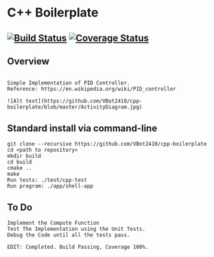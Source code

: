 # C++ Boilerplate
[![Build Status](https://travis-ci.org/VBot2410/cpp-boilerplate.svg?branch=master)](https://travis-ci.org/VBot2410/cpp-boilerplate)
[![Coverage Status](https://coveralls.io/repos/github/VBot2410/cpp-boilerplate/badge.png?branch=master)](https://coveralls.io/github/VBot2410/cpp-boilerplate?branch=master)
---

## Overview
```

Simple Implementation of PID Controller.
Reference: https://en.wikipedia.org/wiki/PID_controller

![Alt text](https://github.com/VBot2410/cpp-boilerplate/blob/master/ActivityDiagram.jpg)
```

## Standard install via command-line
```
git clone --recursive https://github.com/VBot2410/cpp-boilerplate
cd <path to repository>
mkdir build
cd build
cmake ..
make
Run tests: ./test/cpp-test
Run program: ./app/shell-app
```
## To Do
```
Implement the Compute Function
Test The Implementation using the Unit Tests.
Debug the Code until all the tests pass.

EDIT: Completed. Build Passing, Coverage 100%.
```
